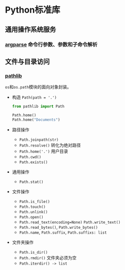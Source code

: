 # Python标准库

## 通用操作系统服务

### [argparse](https://docs.python.org/3/library/argparse.html) 命令行参数、参数和子命令解析
  
## 文件与目录访问

### [pathlib](https://docs.python.org/3/library/pathlib.html)

`os`和`os.path`模块的面向对象封装。

- 构造 `Path(path = '.')`

    ```python
    from pathlib import Path

    Path.home()
    Path.home("Documents")
    ```

- 路径操作
  - `Path.joinpath(str)`
  - `Path.resolve()` 转化为绝对路径
  - `Path.home('.')` 用户目录
  - `Path.cwd()`
  - `Path.exists()`
- 通用操作
  - `Path.stat()`
- 文件操作
  - `Path.is_file()`
  - `Path.touch()`
  - `Path.unlink()`
  - `Path.open()`
  - `Path.read_text(encoding=None)` `Path.write_text()`
  - `Path.read_bytes()`, `Path.write_bytes()`
  - `Path.name`, `Path.suffix`, `Path.suffixs: list`
- 文件夹操作
  - `Path.is_dir()`
  - `Path.rmdir()` 文件夹必须为空
  - `Path.iterdir() -> list`
